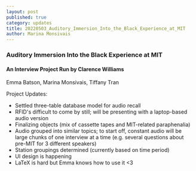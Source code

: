 ```yaml
---
layout: post
published: true
category: updates
title: 20220503_Auditory_Immersion_Into_the_Black_Experience_at_MIT
author: Marina Monsivais
---
```

### Auditory Immersion Into the Black Experience at MIT 
#### An Interview Project Run by Clarence Williams

  Emma Batson, Marina Monsivais, Tiffany Tran
  
  Project Updates:
  -  Settled three-table database model for audio recall
  -  RFID's difficult to come by still; will be presenting with a laptop-based audio version
  -  Finalizing objects (mix of cassette tapes and MIT-related paraphenalia)
  -  Audio grouped into similar topics; to start off, constant audio will be large chunks of one interview at a time (e.g. several questions about pre-MIT for 3 different speakers)
  -  Station groupings determined (currently based on time period)
  -  UI design is happening
  -  LaTeX is hard but Emma knows how to use it <3